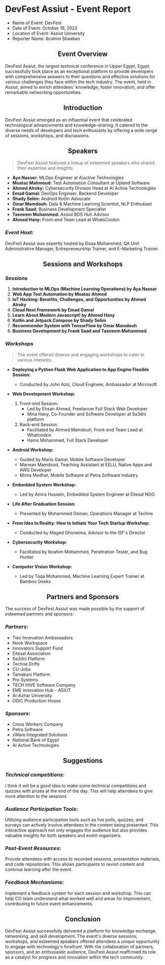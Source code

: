 # DevFest Assiut -  Event Report

* Name of Event: DevFest
* Date of Event: October 16, 2022
* Location of Event: Assiut University
* Reporter Name: Ibrahim Shaaban

## <div align="center">Event Overview</div>

DevFest Assiut, the largest technical conference in Upper Egypt, Egypt, successfully took place as an exceptional platform to provide developers with comprehensive answers to their questions and effective solutions for various challenges they face within the tech industry. The event, held in Assiut, aimed to enrich attendees' knowledge, foster innovation, and offer remarkable networking opportunities.

## <div align="center">Introduction</div>


DevFest Assiut emerged as an influential event that celebrated technological advancements and knowledge-sharing. It catered to the diverse needs of developers and tech enthusiasts by offering a wide range of sessions, workshops, and discussions.


## <div align="center">Speakers</div>
>DevFest Assiut featured a lineup of esteemed speakers who shared their expertise and insights:

- **Aya Nasser:** MLOps Engineer at Aiactive Technologies
- **Moataz Mahmoud:** Test Automation Consultant at Upland Software
- **Ahmed Alroky:** Cybersecurity Division Head at AI Active Technologies
- **Emad Gamal:** DevOps Engineer, Backend Developer
- **Shady Selim:** Android Kotlin Advocate
- **Omar Mamdouh:** Data & Machine Learning Scientist, NLP Enthusiast
- **Frank Saad:** Business Development Specialist
- **Tasneem Mohammed:** Assiut BDS Huh Advisor
- **Ahmed Hany:** Front-end Team Lead at WhatsCookin

### ***Event Host:***

DevFest Assiut was expertly hosted by Doaa Mohammed, QA Unit Administrative Manager, Entrepreneurship Trainer, and E-Marketing Trainer.



## <div align="center">Sessions and Workshops</div>


### ***Sessions***
1. **Introduction to MLOps (Machine Learning Operations) by Aya Nassar**
2. **Web App Test Automation by Moataz Ahmed**
3. **IoT Hacking: Benefits, Challenges, and Opportunities by Ahmed Alroky**
4. **Cloud Next Framework by Emad Gamal**
5. **Learn About Modern Javascript! by Ahmed Hany**
6. **Kotlin and Jetpack Compose by Shady Selim**
7. **Recommender System with TensorFlow by Omar Mamdouh**
8. **Business Development by Frank Saad and Tasneem Mohammed**

### ***Workshops***

> The event offered diverse and engaging workshops to cater to various interests:

- **Deploying a Python Flask Web Application to App Engine Flexible Session:**
  - Conducted by John Aziz, Cloud Engineer, Ambassador at Microsoft

- **Web Development Workshop:**
  1. Front-end Session:
     - Led by Ehsan Ahmed, Freelancer Full Stack Web Developer  
     - Mina Hany, Co-Founder and Software Developer at Sa3dni platform
  2. Back-end Session:
     - Facilitated by Ahmed Mamdouh, Front-end Team Lead at Whatcookin  
     - Hams Mohammed, Full Stack Developer

- **Android Workshop:**
  - Guided by Mario Gamal, Mobile Software Developer
  - Marwan Mamdoud, Teaching Assistant at EELU, Native Apps and AWS Developer
  - Mirna Medhat, Mobile Software at Petra Software Industry

- **Embedded System Workshop:**
  - Led by Amira Hussein, Embedded System Engineer at Eitesal NGO

- **Life After Graduation Session:**
  - Presented by Mohammed Osman, Operations Manager at Techne

- **From Idea to Reality: How to Initiate Your Tech Startup Workshop:**
  - Conducted by Maged Ghoneima, Advisor to the ISF's Director

- **Cybersecurity Workshop:**
  - Facilitated by Ibrahim Mohammed, Penetration Tester, and Bug Hunter

- **Computer Vision Workshop:**
  - Led by Toqa Mohammed, Machine Learning Expert Trainer at Bamboo Geeks

## <div align="center">Partners and Sponsors</div>


The success of DevFest Assiut was made possible by the support of esteemed partners and sponsors:

### ***Partners:***
- Tiec Innovation Ambassadors
- Nook Workspace
- Innovators Support Fund
- Eitesal Association
- Sa3dni Platform
- Techne Drifts
- CU-Jobs
- Tamakani Platform
- Pro Systems
- TECH HIVE Software Company
- EME Innovation Hub - ASIUT
- Al-Azhar University
- ODIC Production House

### ***Sponsors:***
- Cross Workers Company
- Petra Software
- xWare Integrated Solutions
- National Bank of Egypt
- AI Active Technologies

## <div align="center">Suggestions</div>

### ***Technical competitions:***
I think it will be a good idea to make some technical competitions and quizzes with prizes at the end of the day. This will help attendees to give more attention to the sessions

### ***Audience Participation Tools:***
Utilizing audience participation tools such as live polls, quizzes, and surveys can actively involve attendees in the content being presented. This interactive approach not only engages the audience but also provides valuable insights for both speakers and event organizers.

### ***Post-Event Resources:***
Provide attendees with access to recorded sessions, presentation materials, and code repositories. This allows participants to revisit content and continue learning after the event.

### ***Feedback Mechanisms:***
Implement a feedback system for each session and workshop. This can help CO team understand what worked well and areas for improvement, contributing to future event enhancements.

## <div align="center">Conclusion</div>

DevFest Assiut successfully delivered a platform for knowledge exchange, networking, and skill development. The event's diverse sessions, workshops, and esteemed speakers offered attendees a unique opportunity to engage with technology's forefront. With the collaboration of partners, sponsors, and an enthusiastic audience, DevFest Assiut reaffirmed its role as a catalyst for progress and innovation within the tech community.
